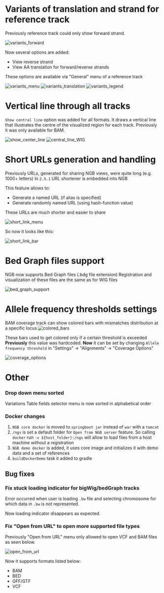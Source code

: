 # Variants of translation and strand for reference track

Previously reference track could only show forward strand.

![variants_forward](images/variants_forward.png)

Now several options are added:
* View reverse strand
* View AA translation for forward/reverse strands

These options are available via "General" menu of a reference track

![variants_menu](images/variants_menu.png)
![variants_translation](images/variants_translation.png)
![variants_legend](images/variants_legend.png)

# Vertical line through all tracks

`Show central line` option was added for all formats. It draws a vertical line that illustrates the centre of the visualized region for each track. Previously it was only available for BAM.

![show_center_line](images/show_center_line.png)
![central_line_WIG](images/central_line_WIG.png)

# Short URLs generation and handling

Previously URLs, generated for sharing NGB views, were quite long (e.g. 1000+ letters)
In `2.5.1` URL shortener is embedded into NGB

This feature allows to:
* Generate a named URL (if alias is specified)
* Generate randomly named URL (using hash-function value)

These URLs are much shorter and easier to share

![short_link_menu](images/short_link_menu.png)

So now it looks like this:

![short_link_bar](images/short_link_bar.png)

# Bed Graph files support

NGB now supports Bed Graph files (.bdg file extension)
Registration and visualization of these files are the same as for WIG files

![bed_graph_support](images/bed_graph_support.png)

# Allele frequency thresholds settings

BAM coverage track can show colored bars with mismatches distribution at a specific locus
![colored_bars](images/colored_bars.png)

These bars used to get colored only if a certain threshold is exceeded
**Previously** this value was hardcoded. **Now** it can be set by changing `Allele frequency threshold` in "Settings" -> "Alignments" -> "Coverage Options"

![coverage_options](images/coverage_options.png)

# Other

### Drop down menu sorted

Variations Table fields selector menu is now sorted in alphabetical order

### Docker changes

1. `NGB core docker` is moved to `springboot jar` instead of `war` with a `tomcat`
2. `/ngs` is set a default folder for `Open from NGB server` feature. So calling `docker` run ```-v ${host_folder}:/ngs``` will allow to load files from a host machine without a registration
3. `NGB demo docker` is added, it uses core image and initializes it with demo data and a set of references
4. `buildDockerDemo` task it added to gradle

## Bug fixes

### Fix stuck loading indicator for bigWig/bedGraph tracks

Error occurred when user is loading `.bw` file and selecting chromosome for which data in `.bw` is not represented.

Now loading indicator disappears as expected.

### Fix "Open from URL" to open more supported file types

Previously "Open from URL" menu only allowed to open VCF and BAM files as seen below.

![open_from_url](images/open_from_url_bug.png)

Now it supports formats listed below:
* BAM
* BED
* GFF/GTF
* VCF
